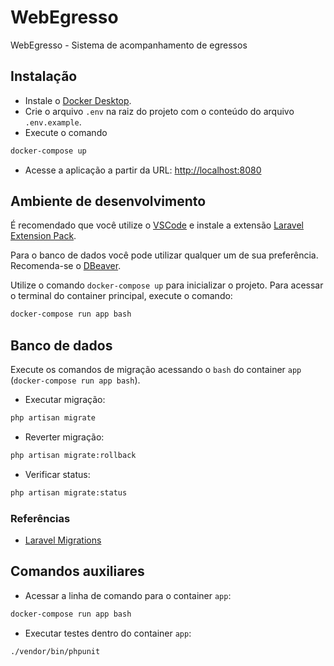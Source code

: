 # WebEgresso
WebEgresso - Sistema de acompanhamento de egressos

## Instalação

- Instale o [Docker Desktop](https://www.docker.com/products/docker-desktop/).
- Crie o arquivo `.env` na raiz do projeto com o conteúdo do arquivo `.env.example`.
- Execute o comando 
```bash
docker-compose up
```
- Acesse a aplicação a partir da URL: [http://localhost:8080](http://localhost:8080)

## Ambiente de desenvolvimento

É recomendado que você utilize o [VSCode](https://code.visualstudio.com/download) e instale a extensão [Laravel Extension Pack](https://marketplace.visualstudio.com/items?itemName=onecentlin.laravel-extension-pack).

Para o banco de dados você pode utilizar qualquer um de sua preferência. Recomenda-se o [DBeaver](https://dbeaver.io/download/).

Utilize o comando `docker-compose up` para inicializar o projeto. Para acessar o terminal do container principal, execute o comando:
```bash
docker-compose run app bash
```

## Banco de dados

Execute os comandos de migração acessando o `bash` do container `app` (`docker-compose run app bash`).

- Executar migração: 
```bash
php artisan migrate
```
- Reverter migração: 
```bash
php artisan migrate:rollback
```
- Verificar status: 
```bash
php artisan migrate:status
```

### Referências
- [Laravel Migrations](https://laravel.com/docs/10.x/migrations)

## Comandos auxiliares

- Acessar a linha de comando para o container `app`: 
```bash
docker-compose run app bash
```
- Executar testes dentro do container `app`: 
```bash
./vendor/bin/phpunit
```
